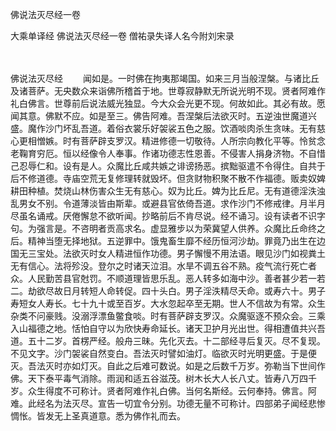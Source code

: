 佛说法灭尽经一卷


大乘单译经
佛说法灭尽经一卷
僧祐录失译人名今附刘宋录


　　

佛说法灭尽经
　　闻如是。一时佛在拘夷那竭国。如来三月当般涅槃。与诸比丘及诸菩萨。无央数众来诣佛所稽首于地。世尊寂静默无所说光明不现。贤者阿难作礼白佛言。世尊前后说法威光独显。今大众会光更不现。何故如此。其必有故。愿闻其意。佛默不应。如是至三。佛告阿难。吾涅槃后法欲灭时。五逆浊世魔道兴盛。魔作沙门坏乱吾道。着俗衣裳乐好袈裟五色之服。饮酒啖肉杀生贪味。无有慈心更相憎嫉。时有菩萨辟支罗汉。精进修德一切敬待。人所宗向教化平等。怜贫念老鞠育穷厄。恒以经像令人奉事。作诸功德志性恩善。不侵害人捐身济物。不自惜己忍辱仁和。设有是人。众魔比丘咸共嫉之诽谤扬恶。摈黜驱遣不令得住。自共于后不修道德。寺庙空荒无复修理转就毁坏。但贪财物积聚不散不作福德。贩卖奴婢耕田种植。焚烧山林伤害众生无有慈心。奴为比丘。婢为比丘尼。无有道德淫泆浊乱男女不别。令道薄淡皆由斯辈。或避县官依倚吾道。求作沙门不修戒律。月半月尽虽名诵戒。厌倦懈怠不欲听闻。抄略前后不肯尽说。经不诵习。设有读者不识字句。为强言是。不咨明者贡高求名。虚显雅步以为荣冀望人供养。众魔比丘命终之后。精神当堕无择地狱。五逆罪中。饿鬼畜生靡不经历恒河沙劫。罪竟乃出生在边国无三宝处。法欲灭时女人精进恒作功德。男子懈慢不用法语。眼见沙门如视粪土无有信心。法将殄没。登尔之时诸天泣泪。水旱不调五谷不熟。疫气流行死亡者众。人民勤苦县官尅罚。不顺道理皆思乐乱。恶人转多如海中沙。善者甚少若一若二。劫欲尽故日月转短人命转促。四十头白。男子淫泆精尽夭命。或寿六十。男子寿短女人寿长。七十九十或至百岁。大水忽起卒至无期。世人不信故为有常。众生杂类不问豪贱。没溺浮漂鱼鳖食啖。时有菩萨辟支罗汉。众魔驱逐不预众会。三乘入山福德之地。恬怕自守以为欣快寿命延长。诸天卫护月光出世。得相遭值共兴吾道。五十二岁。首楞严经。般舟三昧。先化灭去。十二部经寻后复灭。尽不复现。不见文字。沙门袈裟自然变白。吾法灭时譬如油灯。临欲灭时光明更盛。于是便灭。吾法灭时亦如灯灭。自此之后难可数说。如是之后数千万岁。弥勒当下世间作佛。天下泰平毒气消除。雨润和适五谷滋茂。树木长大人长八丈。皆寿八万四千岁。众生得度不可称计。贤者阿难作礼白佛。当何名斯经。云何奉持。佛言。阿难。此经名为法灭尽。宣告一切宜令分别。功德无量不可称计。四部弟子闻经悲惨惆怅。皆发无上圣真道意。悉为佛作礼而去。

 
